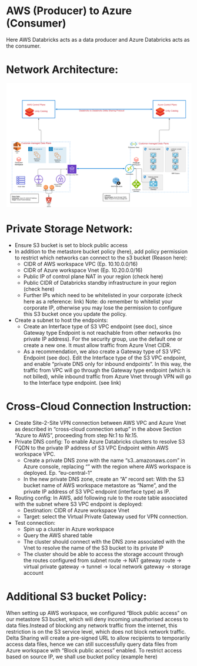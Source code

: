 # AWS (Producer) to Azure (Consumer) 
Here AWS Databricks acts as a data producer and Azure Databricks acts as the consumer. 

# Network Architecture:
![aws-to-azure.png](images%2FAws-to-Azure.png)

# Private Storage Network:
 - Ensure S3 bucket is set to block public access
 - In addition to the metastore bucket policy (here), add policy permission to restrict which networks can connect to the s3 bucket (Reason here):
   - CIDR of AWS workspace VPC (Ep. 10.10.0.0/16)
   - CIDR of Azure workspace Vnet (Ep. 10.20.0.0/16)
   - Public IP of control plane NAT in your region (check here)
   - Public CIDR of Databricks standby infrastructure in your region (check here)
   - Further IPs which need to be whitelisted in your corporate (check here as a reference: link)
     Note: do remember to whitelist your corporate IP, otherwise you may lose the permission to configure this S3 bucket once you update the policy.
 - Create a subnet to host the endpoints:
   - Create an Interface type of S3 VPC endpoint (see doc), since Gateway type Endpoint is not reachable from other networks (no private IP address). For the security group, use the default one or create a new one. It must allow traffic from Azure Vnet CIDR.
   - As a recommendation, we also create a Gateway type of S3 VPC Endpoint (see doc). Edit the Interface type of the S3 VPC endpoint, and enable “private DNS only for inbound endpoints”. In this way, the traffic from VPC will go through the Gateway type endpoint (which is not billed), while inbound traffic from Azure Vnet through VPN will go to the Interface type endpoint. (see link)

# Cross-Cloud Connection Instruction:
 - Create Site-2-Site VPN connection between AWS VPC and Azure Vnet as described in “cross-cloud connection setup” in the above Section “Azure to AWS”, proceeding from step Nr.1 to Nr.15.
 - Private DNS config: To enable Azure Databricks clusters to resolve S3 FQDN to the private IP address of S3 VPC Endpoint within AWS workspace VPC.
   - Create a private DNS zone with the name “s3.<REGION>.amazonaws.com” in Azure console, replacing “<REGION>” with the region where AWS workspace is deployed. Ep. “eu-central-1”
   - In the new private DNS zone, create an “A” record set: With the S3 bucket name of AWS workspace metastore as “Name”, and the private IP address of S3 VPC endpoint (interface type) as IP.
 - Routing config:
In AWS, add following rule to the route table associated with the subnet where S3 VPC endpoint is deployed:
   - Destination: CIDR of Azure workspace Vnet
   - Target: select the Virtual Private Gateway used for VPN connection.
 - Test connection:
   - Spin up a cluster in Azure workspace
   - Query the AWS shared table
   - The cluster should connect with the DNS zone associated with the Vnet to resolve the name of the S3 bucket to its private IP
   - The cluster should be able to access the storage account through the routes configured from subnet route → NAT gateway route → virtual private gateway → tunnel → local network gateway → storage account

# Additional S3 bucket Policy:
When setting up AWS workspace, we configured “Block public access” on our metastore S3 bucket, which will deny incoming unauthorised access to data files.Instead of blocking any network traffic from the internet, this restriction is on the S3 service level, which does not block network traffic. Delta Sharing will create a pre-signed URL to allow recipients to temporarily access data files, hence we can still successfully query data files from Azure workspace with “Block public access” enabled. To restrict access based on source IP, we shall use bucket policy (example here)
